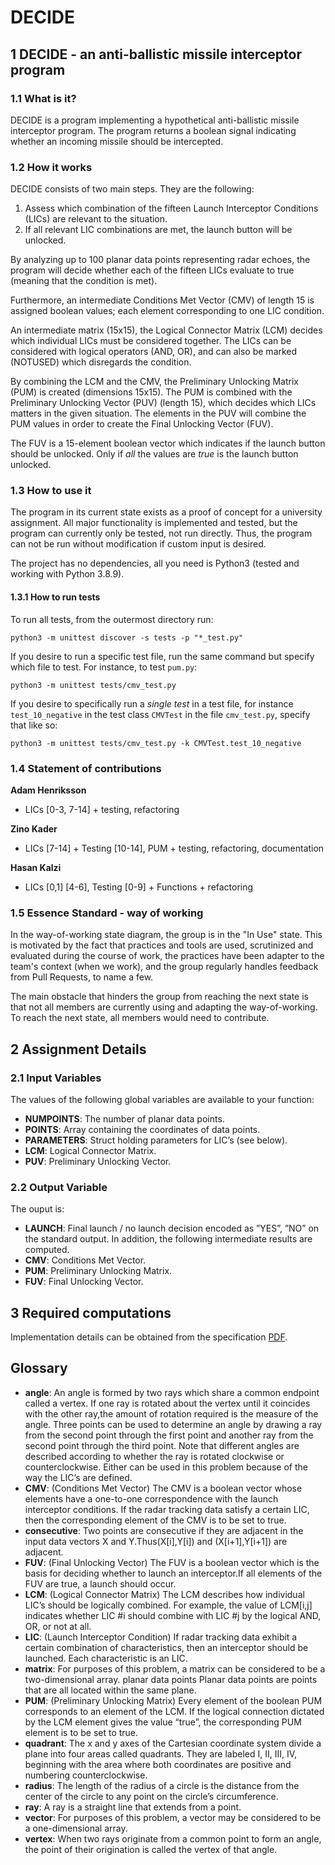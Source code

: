 # DECIDE


## 1 DECIDE - an anti-ballistic missile interceptor program
### 1.1 What is it?

DECIDE is a program implementing a hypothetical anti-ballistic missile interceptor program. The program returns a boolean signal indicating whether an incoming missile should be intercepted.

### 1.2 How it works

DECIDE consists of two main steps. They are the following:

1. Assess which combination of the fifteen Launch Interceptor Conditions (LICs) are relevant to the situation.
2. If all relevant LIC combinations are met, the launch button will be unlocked.

By analyzing up to 100 planar data points representing radar echoes, the program will decide whether each of the fifteen LICs evaluate to true (meaning that the condition is met).

Furthermore, an intermediate Conditions Met Vector (CMV) of length 15 is assigned boolean values; each element corresponding to one LIC condition.

An intermediate matrix (15x15), the Logical Connector Matrix (LCM) decides which individual LICs must be considered together. The LICs can be considered with logical operators (AND, OR), and can also be marked (NOTUSED) which disregards the condition.

By combining the LCM and the CMV, the Preliminary Unlocking Matrix (PUM) is created (dimensions 15x15). The PUM is combined with the Preliminary Unlocking Vector (PUV) (length 15), which decides which LICs matters in the given situation. The elements in the PUV will combine the PUM values in order to create the Final Unlocking Vector (FUV).

The FUV is a 15-element boolean vector which indicates if the launch button should be unlocked. Only if _all_ the values are _true_ is the launch button unlocked.

### 1.3 How to use it

The program in its current state exists as a proof of concept for a university assignment.
All major functionality is implemented and tested, but the program can currently only be tested, not run directly. Thus, the program can not be run without modification if custom input is desired.

The project has no dependencies, all you need is Python3 (tested and working with Python 3.8.9).

#### 1.3.1 How to run tests

To run all tests, from the outermost directory run:

```
python3 -m unittest discover -s tests -p "*_test.py"
```

If you desire to run a specific test file, run the same command but specify which file to test. For instance, to test `pum.py`:

```
python3 -m unittest tests/cmv_test.py
```

If you desire to specifically run a _single test_ in a test file, for instance `test_10_negative` in the test class `CMVTest` in the file `cmv_test.py`, specify that like so:

```
python3 -m unittest tests/cmv_test.py -k CMVTest.test_10_negative
```

### 1.4 Statement of contributions

__Adam Henriksson__ 

- LICs [0-3, 7-14] + testing, refactoring

__Zino Kader__

- LICs [7-14] + Testing [10-14], PUM + testing, refactoring, documentation

__Hasan Kalzi__ 

- LICs [0,1] [4-6], Testing [0-9] + Functions + refactoring

### 1.5 Essence Standard - way of working

In the way-of-working state diagram, the group is in the "In Use" state. This is motivated by the fact that practices and tools are used, scrutinized and evaluated during the course of work, the practices have been adapter to the team's context (when we work), and the group regularly handles feedback from Pull Requests, to name a few.

The main obstacle that hinders the group from reaching the next state is that not all members are currently using and adapting the way-of-working. To reach the next state, all members would need to contribute.

## 2 Assignment Details

### 2.1 Input Variables

The values of the following global variables are available to your function:

- **NUMPOINTS**: The number of planar data points.
- **POINTS**: Array containing the coordinates of data points.
- **PARAMETERS**: Struct holding parameters for LIC’s (see below).
- **LCM**: Logical Connector Matrix.
- **PUV**: Preliminary Unlocking Vector.

### 2.2 Output Variable

The ouput is:

- **LAUNCH**: Final launch / no launch decision encoded as ”YES”, ”NO” on the standard output. In addition, the following intermediate results are computed.
- **CMV**: Conditions Met Vector.
- **PUM**: Preliminary Unlocking Matrix.
- **FUV**: Final Unlocking Vector.

## 3 Required computations

Implementation details can be obtained from the specification [PDF](https://canvas.kth.se/courses/31884/files/4932282/download).

## Glossary

- **angle**: An angle is formed by two rays which share a common endpoint called a vertex. If one ray is rotated about the vertex until it coincides with the other ray,the amount of rotation required is the measure of the angle. Three points can be used to determine an angle by drawing a ray from the second point through the first point and another ray from the second point through the third point. Note that different angles are described according to whether the ray is rotated clockwise or counterclockwise. Either can be used in this problem because of the way the LIC’s are defined.
- **CMV**: (Conditions Met Vector) The CMV is a boolean vector whose elements have a one-to-one correspondence with the launch interceptor conditions. If the radar tracking data satisfy a certain LIC, then the corresponding element of the CMV is to be set to true.
- **consecutive**: Two points are consecutive if they are adjacent in the input data vectors X and Y.Thus(X[i],Y[i]) and (X[i+1],Y[i+1]) are adjacent.
- **FUV**: (Final Unlocking Vector) The FUV is a boolean vector which is the basis for deciding whether to launch an interceptor.If all elements of the FUV are true, a launch should occur.
- **LCM**: (Logical Connector Matrix) The LCM describes how individual LIC’s should be logically combined. For example, the value of LCM[i,j] indicates whether LIC #i should combine with LIC #j by the logical AND, OR, or not at all.
- **LIC**: (Launch Interceptor Condition) If radar tracking data exhibit a certain combination of characteristics, then an interceptor should be launched. Each characteristic is an LIC.
- **matrix**: For purposes of this problem, a matrix can be considered to be a two-dimensional array. planar data points Planar data points are points that are all located within the same plane.
- **PUM**: (Preliminary Unlocking Matrix) Every element of the boolean PUM corresponds to an element of the LCM. If the logical connection dictated by the LCM element gives the value “true”, the corresponding PUM element is to be set to true.
- **quadrant**: The x and y axes of the Cartesian coordinate system divide a plane into four areas called quadrants. They are labeled I, II, III, IV, beginning with the area where both coordinates are positive and numbering counterclockwise.
- **radius**: The length of the radius of a circle is the distance from the center of the circle to any point on the circle’s circumference.
- **ray**: A ray is a straight line that extends from a point.
- **vector**: For purposes of this problem, a vector may be considered to be a one-dimensional array.
- **vertex**: When two rays originate from a common point to form an angle, the point of their origination is called the vertex of that angle.
